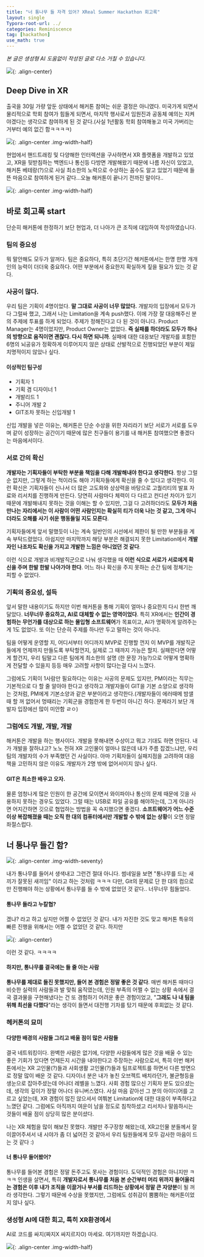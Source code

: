 ```yaml
---
title: "너 통나무 들 자격 있어? XReal Summer Hackathon 회고록"
layout: single
Typora-root-url: ../
categories: Reminiscence
tag: [hackathon]
use_math: true
---
```


*본 글은 생성형 AI 도움없이 작성된 글로 다소 거칠 수 있습니다.*

![]({{site.url}}/images/2025-07-06-xr-hackathon/thumb.png){: .align-center}

## Deep Dive in XR
출국을 30일 가량 앞둔 상태에서 해커톤 참여는 쉬운 결정은 아니였다. 미국가게 되면서 물리적으로 학회 참여가 힘들게 되면서, 마지막 행사로서 임원진과 공동체 예의는 지켜야겠다는 생각으로 참여하게 된 것 같다.(사실 1년활동 학회 참여해놓고 미국 가버리는거부터 예의 없긴 함ㅋㅋㅋㅋ)

![]({{site.url}}/images/2025-07-06-xr-hackathon/Product.JPG){: .align-center .img-width-half}

현업에서 핸드트래킹 및 다양해한 인터렉션을 구사하면서 XR 플랫폼을 개발하고 있었고, XR을 뒷받침하는 백엔드나 통신등 다방면 개발해왔기 때문에 나름 자신이 있었고, 해커톤 베테랑(?)으로 사실 최소한의 노력으로 수상하는 꼼수도 알고 있었기 때문에 들뜬 마음으로 참여하게 된거 같다...오늘 해커톤이 끝나기 전까진 말이다..

![]({{site.url}}/images/2025-07-06-xr-hackathon/lobby.JPG){: .align-center .img-width-half}

## 바로 회고록 start
단순히 해커톤에 한정하기 보단 현업과, 더 나아가 큰 조직에 대입하여 작성하였습니다.

### 팀의 중요성
뭐 말안해도 모두가 알꺼다. 팀은 중요하다, 특히 초단기간 해커톤에서는 한명 한명 개개인의 능력이 더더욱 중요하다. 어떤 부분에서 중요한지 확실하게 짚을 필요가 있는 것 같다.

### 사공이 많다.
우리 팀은 기획이 4명이었다. **말 그대로 사공이 너무 많았다.** 개발자의 입장에서 모두가 다 그럴싸 했고, 그래서 나는 Limitation을 계속 push했다. 이에 가장 잘 대응해주신 분의 주제에 투표를 하게 되었다. 주제가 정해진다고 다 된 것이 아니다. Product Manager는 4명이었지만, Product Owner는 없었다. **즉 실패를 하더라도 모두가 하나의 방향으로 움직이면 괜찮다. 다시 하면 되니까**. 실패에 대한 대응보단 개발자를 포함한 6명의 뇌공유가 정확하게 이루어지지 않은 상태로 산발적으로 진행되었던 부분이 제일 치명적이지 않았나 싶다. 
#### 이상적인 팀구성
- 기획자 1
- 기획 겸 디자이너 1
- 개발리드 1
- 주니어 개발 2
- GIT조차 못하는 신입개발 1

신입 개발을 넣은 이유는, 해커톤은 단순 수상을 위한 자리라기 보단 서로가 서로를 도우며 같이 성장하는 공간이기 때문에 많은 친구들이 용기를 내 해커톤 참여했으면 좋겠다는 마음에서이다.

### 서로 간의 확신
**개발자는 기획자들이 부탁한 부분을 책임을 다해 개발해내야 한다고 생각한다**. 항상 그럴 순 없지만, 그렇게 하는 척이라도 해야 기획자들에게 확신을 줄 수 있다고 생각한다. 이런 확신은 기획자들이 신나서 더 많은 고도화와 상상력을 바탕으로 고퀄리티의 발표 자료와 리서치를 진행하게 만든다. 당연히 사람마다 체력이 다 다르고 컨디션 차이가 있기 때문에 개발해내지 못하는 것을 이해는 할 수 있지만, 그걸 다 고려하더라도 **모두가 처음 만나는 자리에서는 이 사람이 어떤 사람인지는 확실히 티가 더욱 나는 것 같고, 그게 아니더라도 오해를 사기 쉬운 행동들일 지도 모른다**.

기획자들에게 앞서 말했듯이 나는 계속 일반인의 시선에서 제한이 될 만한 부분들을 계속 부탁드렸었다. 아쉽지만 마지막까지 해당 부분은 해결되지 못한 Limitation에서 **개발자인 나조차도 확신을 가지고 개발한 느낌은 아니었던 것 같다**.

이런 식으로 개발과 비개발직군으로 나눠 생각했을 때 **이런 식으로 서로가 서로에게 확신을 주며 한발 한발 나아가야 한다**. 어느 하나 확신을 주지 못하는 순간 팀에 정체기는 피할 수 없었다. 

### 기획의 중요성, 설득
앞서 말한 내용이기도 하지만 이번 해커톤을 통해 기획이 얼마나 중요한지 다시 한번 깨달았다. **너무너무 중요하고, AI로 대체할 수 없는 영역이었다**. 특히 XR에서는 **인간이 경험하는 무언가를 대상으로 하는 몰입형 소프트웨어**가 목표이고, AI가 명확하게 알려주는게 1도 없었다. 또 이는 단순히 주제를 하나만 두고 말하는 것이 아니다. 

팀을 어떻게 운영할 지, 어디서부터 어디까지 MVP로 진행할 껀지 이 MVP를 개발직군들에게 언제까지 만들도록 부탁할껀지, 실제로 그 때까지 가능은 할지. 실패한다면 어떻게 할건지, 우리 팀말고 다른 팀에게 최소한의 설명 (한 문장 가능?)으로 어떻게 명확하게 전달할 수 있을지 등등 매우 고려할 사항이 많다는걸 다시 느꼈다.

그럼에도 기획이 1사람만 필요하다는 이유는 사공의 문제도 있지만, PM이라는 직무는 기본적으로 다 할 줄 알아야 한다고 생각하고 개발자들이 GIT을 기본 소양으로 생각하는 것처럼, PM에게 기본소양과 같은 부분이라고 생각한다.(개발자들이 에러때메 밤샐 때 할 꺼 없어서 멍때리는 기획군을 경험한게 한 두번이 아니긴 하다. 문제라기 보단 개발자 입장에선 많이 미안함 ㄹㅇ)

### 그럼에도 개발, 개발, 개발
해커톤은 개발을 하는 행사이다. 개발을 못해내면 수상이고 뭐고 기대도 하면 안된다. 내가 개발을 잘하냐고? 노노 전혀 XR 고인물이 얼마나 많은데 내가 주름 잡겠느냐만, 우리팀의 개발자의 수가 부족했던 건 사실이다. 아마 기획자들이 실패지점을 고려하여 대응책을 고민하지 않은 이유도 개발자가 2명 밖에 없어서이지 않나 싶다.

#### GIT은 최소한 배우고 오자.
물론 엄청나게 많은 인원이 한 공간에 모이면서 와이파이나 통신의 문제 때문에 깃을 사용하지 못하는 경우도 있었다. 그럴 때는 USB로 파일 공유를 해야하는데, 그게 아니라면 어지간하면 깃으로 협업하는 방법을 꼭 숙지했으면 좋겠다. **소프트웨어가 어느 수준 이상 복잡해졌을 때는 오직 한 대의 컴퓨터에서만 개발할 수 밖에 없는 상황**이 오면 정말 좌절스럽다.

## 너 통나무 들긴 함?

![]({{site.url}}/images/2025-07-06-xr-hackathon/result.JPG){: .align-center .img-width-seventy}

내가 통나무를 들어서 생색내고 그런건 절대 아니다. 썸네일을 보면 "통나무를 드는 새끼가 잘못된 새끼임" 이라고 하는 것처럼 ㅋㅋㅋ 다만, Git의 문제로 단 한 대의 컴으로만 진행해야 하는 상황에서 통나무를 들 수 밖에 없었던 것 같다.. 너무너무 힘들었다.

#### 통나무 들라고 누칼협?
겠냐? 라고 하고 싶지만 어쩔 수 없었던 것 같다. 내가 자진한 것도 맞고 해커톤 특유의 빠른 진행을 위해서는 어쩔 수 없었던 것 같다. 하지만

![]({{site.url}}/images/2025-07-06-xr-hackathon/wj.png){: .align-center}

이런 것 같다. ㅋㅋㅋㅋ 

#### 하지만, 통나무를 결국에는 들 줄 아는 사람
**통나무를 제대로 들진 못했지만, 들어 본 경험은 정말 좋은 것 같다**. 매번 해커톤 때마다 비슷한 실력의 사람들과 발 맞춰 움직였는데, 인원 부족의 어쩔 수 없는 상황 속에서 결국 결과물을 구현해냈다는 건 또 경험하기 어려운 좋은 경험이었고, "**그래도 나 내 팀을 위해 최선을 다했다**"라는 생각이 들면서 대전행 기차를 탔기 때문에 후회없는 것 같다.

### 헤커톤의 묘미
#### 다양한 배경의 사람들 그리고 배울 점이 많은 사람들
결국 네트워킹이다. 완벽한 사람은 없기에, 다양한 사람들에게 많은 것을 배울 수 있는 좋은 기회가 있다면 언제든지 시간을 내야한다고 주장하는 사람으로서, 특히 이번 해커톤에서는 XR 고인물(?)들과 사회생활 고인물(?)들과 팀프로젝트를 하면서 다른 방면으로 정말 많이 배운 것 같다. 디자이너 분은 내가 놓친 오브젝트 배치라던가, 불균형등을 생눈으로 잡아주셨는데 어나더 레벨을 느꼈다. 사회 경험 많으신 기획자 분도 있으셨는데, 생각의 깊이가 정말 어나더 유니버스였다. 사실 마음 같아선 그 분의 아이디어를 고르고 싶었는데, XR 경험이 많진 않으셔서 여쭤본 Limitation에 대한 대응이 부족하다고 느꼈던 같다. 그럼에도 아직까지 여운이 남을 정도로 침착하셨고 리서치나 말씀하시는 것들이 배울 점이 상당히 많은 분이셨다.

나는 XR 체험을 많이 해보진 못했다. 개발만 주구장창 해왔는데, XR고인물 분들께서 잘 이끌어주셔서 내 시야가 좀 더 넓어진 것 같아서 우리 팀원들에게 모두 감사한 마음이 드는 것 같다 :)

#### 너 통나무 들어봤어?
통나무를 들어본 경험은 정말 돈주고도 못사는 경험이다. 도덕적인 경험은 아니지만 ㅋㅋㅋ 인생을 살면서, 특히 **개발자로서 통나무를 처음 본 순간부터 머리 위까지 들어올리는 경험은 이후 내가 조직을 이끌거나 부서를 리드하는 상황에서 정말 큰 자양분**이 될 꺼라 생각한다. 그렇기 때문에 수상을 못했지만, 그럼에도 성취감이 뿜뿜하는 해커톤이었지 않나 싶다.


### 생성형 AI에 대한 회고, 특히 XR환경에서
AI로 코드를 싸지(짜지X 싸지르지O) 마세요. 여기까지만 하겠습니다.

![]({{site.url}}/images/2025-07-06-xr-hackathon/me.JPG){: .align-center .img-width-half}
